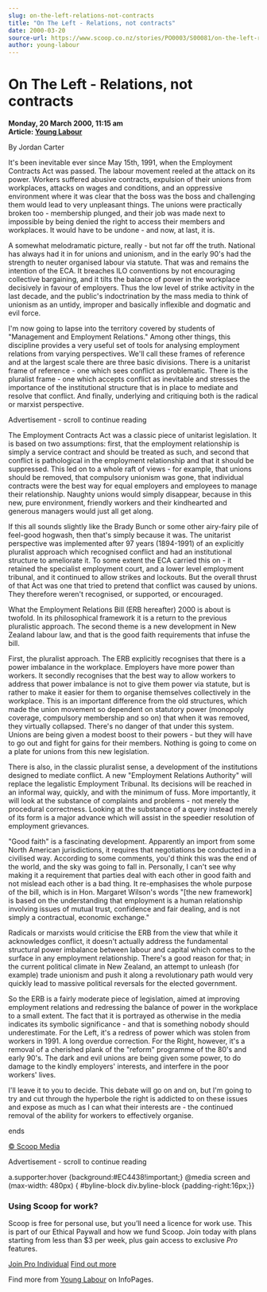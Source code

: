 ```yaml
---
slug: on-the-left-relations-not-contracts
title: "On The Left - Relations, not contracts"
date: 2000-03-20
source-url: https://www.scoop.co.nz/stories/PO0003/S00081/on-the-left-relations-not-contracts.htm
author: young-labour
---
```

On The Left - Relations, not contracts
======================================

**Monday, 20 March 2000, 11:15 am**  
**Article: [Young Labour](https://info.scoop.co.nz/Young_Labour)**

By Jordan Carter

It's been inevitable ever since May 15th, 1991, when the Employment Contracts Act was passed. The labour movement reeled at the attack on its power. Workers suffered abusive contracts, expulsion of their unions from workplaces, attacks on wages and conditions, and an oppressive environment where it was clear that the boss was the boss and challenging them would lead to very unpleasant things. The unions were practically broken too - membership plunged, and their job was made next to impossible by being denied the right to access their members and workplaces. It would have to be undone - and now, at last, it is.

A somewhat melodramatic picture, really - but not far off the truth. National has always had it in for unions and unionism, and in the early 90's had the strength to neuter organised labour via statute. That was and remains the intention of the ECA. It breaches ILO conventions by not encouraging collective bargaining, and it tilts the balance of power in the workplace decisively in favour of employers. Thus the low level of strike activity in the last decade, and the public's indoctrination by the mass media to think of unionism as an untidy, improper and basically inflexible and dogmatic and evil force.

I'm now going to lapse into the territory covered by students of "Management and Employment Relations." Among other things, this discipline provides a very useful set of tools for analysing employment relations from varying perspectives. We'll call these frames of reference and at the largest scale there are three basic divisions. There is a unitarist frame of reference - one which sees conflict as problematic. There is the pluralist frame - one which accepts conflict as inevitable and stresses the importance of the institutional structure that is in place to mediate and resolve that conflict. And finally, underlying and critiquing both is the radical or marxist perspective.

Advertisement - scroll to continue reading





The Employment Contracts Act was a classic piece of unitarist legislation. It is based on two assumptions: first, that the employment relationship is simply a service contract and should be treated as such, and second that conflict is pathological in the employment relationship and that it should be suppressed. This led on to a whole raft of views - for example, that unions should be removed, that compulsory unionism was gone, that individual contracts were the best way for equal employers and employees to manage their relationship. Naughty unions would simply disappear, because in this new, pure environment, friendly workers and their kindhearted and generous managers would just all get along.

If this all sounds slightly like the Brady Bunch or some other airy-fairy pile of feel-good hogwash, then that's simply because it was. The unitarist perspective was implemented after 97 years (1894-1991) of an explicitly pluralist approach which recognised conflict and had an institutional structure to ameliorate it. To some extent the ECA carried this on - it retained the specialist employment court, and a lower level employment tribunal, and it continued to allow strikes and lockouts. But the overall thrust of that Act was one that tried to pretend that conflict was caused by unions. They therefore weren't recognised, or supported, or encouraged.

What the Employment Relations Bill (ERB hereafter) 2000 is about is twofold. In its philosophical framework it is a return to the previous pluralistic approach. The second theme is a new development in New Zealand labour law, and that is the good faith requirements that infuse the bill.

First, the pluralist approach. The ERB explicitly recognises that there is a power imbalance in the workplace. Employers have more power than workers. It secondly recognises that the best way to allow workers to address that power imbalance is not to give them power via statute, but is rather to make it easier for them to organise themselves collectively in the workplace. This is an important difference from the old structures, which made the union movement so dependent on statutory power (monopoly coverage, compulsory membership and so on) that when it was removed, they virtually collapsed. There's no danger of that under this system. Unions are being given a modest boost to their powers - but they will have to go out and fight for gains for their members. Nothing is going to come on a plate for unions from this new legislation.

There is also, in the classic pluralist sense, a development of the institutions designed to mediate conflict. A new "Employment Relations Authority" will replace the legalistic Employment Tribunal. Its decisions will be reached in an informal way, quickly, and with the minimum of fuss. More importantly, it will look at the substance of complaints and problems - not merely the procedural correctness. Looking at the substance of a query instead merely of its form is a major advance which will assist in the speedier resolution of employment grievances.

"Good faith" is a fascinating development. Apparently an import from some North American jurisdictions, it requires that negotiations be conducted in a civilised way. According to some comments, you'd think this was the end of the world, and the sky was going to fall in. Personally, I can't see why making it a requirement that parties deal with each other in good faith and not mislead each other is a bad thing. It re-emphasises the whole purpose of the bill, which is in Hon. Margaret Wilson's words "\[the new framework\] is based on the understanding that employment is a human relationship involving issues of mutual trust, confidence and fair dealing, and is not simply a contractual, economic exchange."

Radicals or marxists would criticise the ERB from the view that while it acknowledges conflict, it doesn't actually address the fundamental structural power imbalance between labour and capital which comes to the surface in any employment relationship. There's a good reason for that; in the current political climate in New Zealand, an attempt to unleash (for example) trade unionism and push it along a revolutionary path would very quickly lead to massive political reversals for the elected government.

So the ERB is a fairly moderate piece of legislation, aimed at improving employment relations and redressing the balance of power in the workplace to a small extent. The fact that it is portrayed as otherwise in the media indicates its symbolic significance - and that is something nobody should underestimate. For the Left, it's a redress of power which was stolen from workers in 1991. A long overdue correction. For the Right, however, it's a removal of a cherished plank of the "reform" programme of the 80's and early 90's. The dark and evil unions are being given some power, to do damage to the kindly employers' interests, and interfere in the poor workers' lives.

I'll leave it to you to decide. This debate will go on and on, but I'm going to try and cut through the hyperbole the right is addicted to on these issues and expose as much as I can what their interests are - the continued removal of the ability for workers to effectively organise.

ends  

[© Scoop Media](http://www.scoop.co.nz/about/terms.html)  

Advertisement - scroll to continue reading



a.supporter:hover {background:#EC4438!important;} @media screen and (max-width: 480px) { #byline-block div.byline-block {padding-right:16px;}}

### Using Scoop for work?

Scoop is free for personal use, but you’ll need a licence for work use. This is part of our Ethical Paywall and how we fund Scoop. Join today with plans starting from less than $3 per week, plus gain access to exclusive _Pro_ features.  
  
[Join Pro Individual](https://pro.scoop.co.nz/Individual/?from=ProIn24) [Find out more](https://pro.scoop.co.nz/using-scoop-for-work/?from=ProIn24)

Find more from [Young Labour](https://info.scoop.co.nz/Young_Labour) on InfoPages.